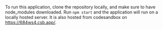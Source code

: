 To run this application, clone the repository locally, and make sure to have node_modules downloaded.
Run
`npm start`
and the application will run on a locally hosted server. It is also hosted from codesandbox on https://684ws4.csb.app/.
